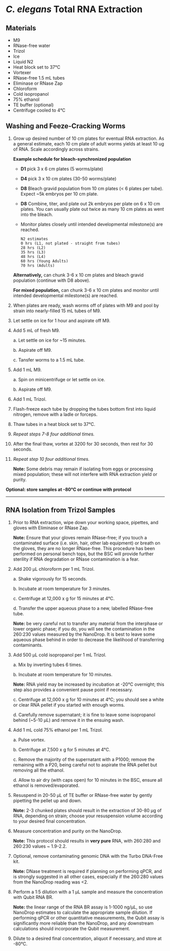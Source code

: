 # *C. elegans* Total RNA Extraction

## Materials

- M9
- RNase-free water
- Trizol
- Ice
- Liquid N2
- Heat block set to 37°C
- Vortexer
- RNase-free 1.5 mL tubes
- Eliminase or RNase Zap
- Chloroform
- Cold isopropanol
- 75% ethanol
- TE buffer (optional)
- Centrifuge cooled to 4°C

## Washing and Feeze-Cracking Worms

1. Grow up desired number of 10 cm plates for eventual RNA extraction. As a general estimate, each 10 cm plate of adult worms yields at least 10 ug of RNA. Scale accordingly across strains.

    **Example schedule for bleach-synchronized population**

      - **D1** pick 3 x 6 cm plates (5 worms/plate)
      - **D4** pick 3 x 10 cm plates (30-50 worms/plate)
      - **D8** Bleach gravid population from 10 cm plates (< 6 plates per tube). Expect ~5k embryos per 10 cm plate.
      - **D8** Combine, titer, and plate out 2k embryos per plate on 6 x 10 cm plates. You can usually plate out twice as many 10 cm plates as went into the bleach.
      - Monitor plates closely until intended developmental milestone(s) are reached.

        ```
        N2 estimates
        0 hrs (L1, not plated - straight from tubes)
        28 hrs (L2)
        35 hrs (L3)
        48 hrs (L4)
        60 hrs (Young Adults)
        70 hrs (Adults)
        ```  

    **Alternatively,** can chunk 3-6 x 10 cm plates and bleach gravid population (continue with D8 above).

    **For mixed population,** can chunk 3-6 x 10 cm plates and monitor until intended developmental milestone(s) are reached.    


2. When plates are ready, wash worms off of plates with M9 and pool by strain into nearly-filled 15 mL tubes of M9.

3. Let settle on ice for 1 hour and aspirate off M9.

4. Add 5 mL of fresh M9.

    a. Let settle on ice for ~15 minutes.

    b. Aspirate off M9.

    c. Tansfer worms to a 1.5 mL tube.

5. Add 1 mL M9.

    a. Spin on minicentrifuge or let settle on ice.

    b. Aspirate off M9.

6. Add 1 mL Trizol.

7. Flash-freeze each tube by dropping the tubes bottom first into liquid nitrogen, remove with a ladle or forceps.

8. Thaw tubes in a heat block set to 37°C.

9. *Repeat steps 7-8 four additional times.*

10. After the final thaw, vortex at 3200 for 30 seconds, then rest for 30 seconds.

11. *Repeat step 10 four additional times.*

    **Note:** Some debris may remain if isolating from eggs or processing mixed population; these will not interfere with RNA extraction yield or purity.

**Optional: store samples at -80°C or continue with protocol**

----

## RNA Isolation from Trizol Samples

1. Prior to RNA extraction, wipe down your working space, pipettes, and gloves with Eliminase or RNase Zap.

    **Note:** Ensure that your gloves remain RNase-free; if you touch a contaminated surface (i.e. skin, hair, other lab equipment) or breath on the gloves, they are no longer RNase-free. This procedure has been performed on personal bench tops, but the BSC will provide further sterility if RNA degradation or RNase contamination is a fear.

2. Add 200 μL chloroform per 1 mL Trizol.

    a. Shake vigorously for 15 seconds.

    b. Incubate at room temperature for 3 minutes.

    c. Centrifuge at 12,000 x g for 15 minutes at 4°C.

    d. Transfer the upper aqueous phase to a new, labelled RNase-free tube.

    **Note:** be very careful not to transfer any material from the interphase or lower organic phase; if you do, you will see the contamination in the 260:230 values measured by the NanoDrop. It is best to leave some aqueous phase behind in order to decrease the likelihood of transferring contaminants.

3. Add 500 μL cold isopropanol per 1 mL Trizol.

    a. Mix by inverting tubes 6 times.

    b. Incubate at room temperature for 10 minutes.

    **Note:** RNA yield may be increased by incubation at -20°C overnight; this step also provides a convenient pause point if necessary.

    c. Centrifuge at 12,000 x g for 10 minutes at 4°C; you should see a white or clear RNA pellet if you started with enough worms.

    d. Carefully remove supernatant; it is fine to leave some isopropanol behind (~5-10 μL) and remove it in the ensuing wash.

4. Add 1 mL cold 75% ethanol per 1 mL Trizol.

    a. Pulse vortex.

    b. Centrifuge at 7,500 x g for 5 minutes at 4°C.

    c. Remove the majority of the supernatant with a P1000; remove the remaining with a P20, being careful not to aspirate the RNA pellet but removing all the ethanol.

    d. Allow to air dry (with caps open) for 10 minutes in the BSC, ensure all ethanol is removed/evaporated.

5. Resuspend in 20-50 μL of TE buffer or RNase-free water by gently pipetting the pellet up and down.

    **Note:** 2-3 chunked plates should result in the extraction of 30-80 μg of RNA, depending on strain; choose your resuspension volume according to your desired final concentration.

6. Measure concentration and purity on the NanoDrop.

    **Note:** This protocol should results in **very pure** RNA, with 260:280 and 260:230 values ~ 1.9-2.2.

7. Optional, remove contaminating genomic DNA with the Turbo DNA-Free kit.

    **Note:** DNase treatment is required if planning on performing qPCR, and is strongly suggested in all other cases, especially if the 260:280 values from the NanoDrop reading was <2.

8. Perform a 1:5 dilution with a 1 μL sample and measure the concentration with Qubit RNA BR.

    **Note:** the linear range of the RNA BR assay is 1-1000 ng/μL, so use NanoDrop estimates to calculate the appropriate sample dilution. If performing qPCR or other quantitative measurements, the Qubit assay is significantly more reliable than the NanoDrop, and any downstream calculations should incorporate the Qubit measurement.

9. Dilute to a desired final concentration, aliquot if necessary, and store at -80°C.
